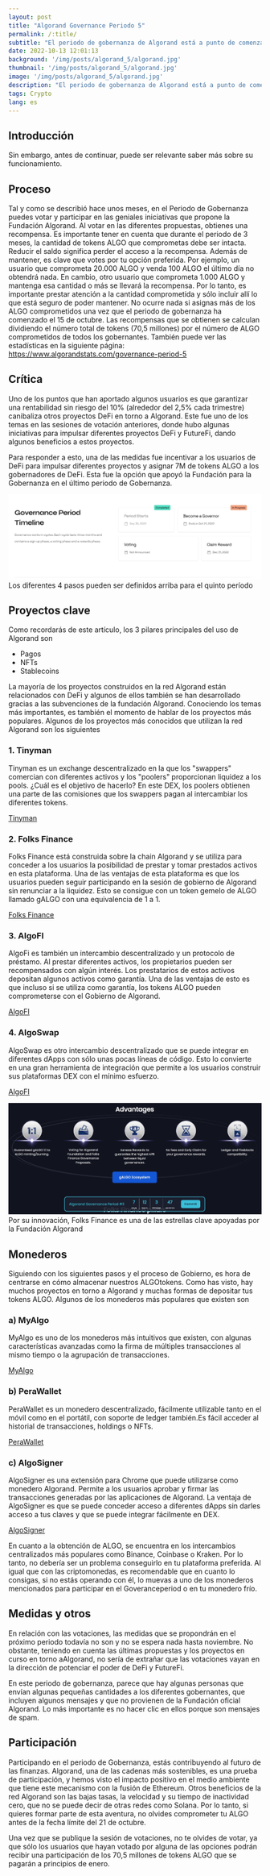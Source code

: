 ```yaml
---
layout: post 
title: "Algorand Governance Periodo 5"
permalink: /:title/ 
subtitle: "El periodo de gobernanza de Algorand está a punto de comenzar. Estos son algunos de los temas más importantes temas a tener en cuenta."
date: 2022-10-13 12:01:13 
background: '/img/posts/algorand_5/algorand.jpg' 
thumbnail: '/img/posts/algorand_5/algorand.jpg' 
image: '/img/posts/algorand_5/algorand.jpg'
description: "El periodo de gobernanza de Algorand está a punto de comenzar. Estos son algunos de los temas más importantes a tener en cuenta, incluyendo algunos de las wallets en esta blockchain."
tags: Crypto 
lang: es
---
```


## Introducción



Sin embargo, antes de continuar, puede ser relevante saber más sobre su funcionamiento.

## Proceso

Tal y como se describió hace unos meses, en el Periodo de Gobernanza puedes votar y participar en las geniales
iniciativas que propone la Fundación Algorand. Al votar en las diferentes propuestas, obtienes una recompensa. Es
importante tener en cuenta que durante el periodo de 3 meses, la cantidad de tokens ALGO que comprometas debe ser
intacta. Reducir el saldo significa perder el acceso a la recompensa. Además de mantener, es clave que votes por tu
opción preferida. Por ejemplo, un usuario que comprometa 20.000 ALGO y venda 100 ALGO el último día no obtendrá nada. En
cambio, otro usuario que comprometa 1.000 ALGO y mantenga esa cantidad o más se llevará la recompensa. Por lo tanto, es
importante prestar atención a la cantidad comprometida y sólo incluir allí lo que está seguro de poder mantener. No
ocurre nada si asignas más de los ALGO comprometidos una vez que el periodo de gobernanza ha comenzado el 15 de octubre.
Las recompensas que se obtienen se calculan dividiendo el número total de tokens (70,5 millones) por el número de ALGO
comprometidos de todos los gobernantes. También puede ver las estadísticas en la siguiente
página: <https://www.algorandstats.com/governance-period-5>

## Crítica

Uno de los puntos que han aportado algunos usuarios es que garantizar una rentabilidad sin riesgo del 10% (alrededor del
2,5% cada trimestre) canibaliza otros proyectos DeFi en torno a Algorand. Este fue uno de los temas en las sesiones de
votación anteriores, donde hubo algunas iniciativas para impulsar diferentes proyectos DeFi y FutureFi, dando algunos
beneficios a estos proyectos.

Para responder a esto, una de las medidas fue incentivar a los usuarios de DeFi para impulsar diferentes proyectos y
asignar 7M de tokens ALGO a los gobernadores de DeFi. Esta fue la opción que apoyó la Fundación para la Gobernanza en el
último periodo de Gobernanza.

<p>
    <img class="img-fluid" src="/img/posts/algorand_5/timeline.jpg" alt="Steps">
   <span class="caption text-muted">Los diferentes 4 pasos pueden ser definidos arriba para el quinto período
</span>
</p>

## Proyectos clave

Como recordarás de este artículo, los 3 pilares principales del uso de Algorand son

- Pagos
- NFTs
- Stablecoins

La mayoría de los proyectos construidos en la red Algorand están relacionados con DeFi y algunos de ellos también se han
desarrollado gracias a las subvenciones de la fundación Algorand. Conociendo los temas más importantes, es también el
momento de hablar de los proyectos más populares. Algunos de los proyectos más conocidos que utilizan la red Algorand
son los siguientes

### 1\. Tinyman

Tinyman es un exchange descentralizado en la que los "swappers" comercian con diferentes activos y los "poolers" proporcionan
liquidez a los pools. ¿Cuál es el objetivo de hacerlo? En este DEX, los poolers obtienen una parte de las comisiones que
los swappers pagan al intercambiar los diferentes tokens.

[Tinyman](https://tinyman.org/)

### 2\. Folks Finance

Folks Finance está construida sobre la chain Algorand y se utiliza para conceder a los usuarios la posibilidad de
prestar y tomar prestados activos en esta plataforma. Una de las ventajas de esta plataforma es que los usuarios pueden
seguir participando en la sesión de gobierno de Algorand sin renunciar a la liquidez. Esto se consigue con un token
gemelo de ALGO llamado gALGO con una equivalencia de 1 a 1.

[Folks Finance](https://folks.finance/)

### 3\. AlgoFI

AlgoFi es también un intercambio descentralizado y un protocolo de préstamo. Al prestar diferentes activos, los
propietarios pueden ser recompensados con algún interés. Los prestatarios de estos activos depositan algunos activos
como garantía. Una de las ventajas de esto es que incluso si se utiliza como garantía, los tokens ALGO pueden
comprometerse con el Gobierno de Algorand.

[AlgoFI](AlgoFI)

### 4\. AlgoSwap

AlgoSwap es otro intercambio descentralizado que se puede integrar en diferentes dApps con sólo unas pocas líneas de
código. Esto lo convierte en una gran herramienta de integración que permite a los usuarios construir sus plataformas
DEX con el mínimo esfuerzo.

[AlgoFI](https://algopay.finance/algoswap/)

<p>
    <img class="img-fluid" src="/img/posts/algorand_5/folks_finance.jpg" alt="Folks Finance">
   <span class="caption text-muted">Por su innovación, Folks Finance es una de las estrellas clave apoyadas por la Fundación Algorand
</span>
</p>

## Monederos

Siguiendo con los siguientes pasos y el proceso de Gobierno, es hora de centrarse en cómo almacenar nuestros ALGOtokens.
Como has visto, hay muchos proyectos en torno a Algorand y muchas formas de depositar tus tokens ALGO. Algunos de los
monederos más populares que existen son

### a) MyAlgo

MyAlgo es uno de los monederos más intuitivos que existen, con algunas características avanzadas como la firma de
múltiples transacciones al mismo tiempo o la agrupación de transacciones.

[MyAlgo](https://wallet.myalgo.com/)

### b) PeraWallet

PeraWallet es un monedero descentralizado, fácilmente utilizable tanto en el móvil como en el portátil, con soporte de
ledger también.Es fácil acceder al historial de transacciones, holdings o NFTs.

[PeraWallet](https://perawallet.app/)

### c) AlgoSigner

AlgoSigner es una extensión para Chrome que puede utilizarse como monedero Algorand. Permite a los usuarios aprobar y
firmar las transacciones generadas por las aplicaciones de Algorand. La ventaja de AlgoSigner es que se puede conceder
acceso a diferentes dApps sin darles acceso a tus claves y que se puede integrar fácilmente en DEX.

[AlgoSigner](https://chrome.google.com/webstore/detail/algosigner/kmmolakhbgdlpkjkcjkebenjheonagdm)

En cuanto a la obtención de ALGO, se encuentra en los intercambios centralizados más populares como Binance, Coinbase o
Kraken. Por lo tanto, no debería ser un problema conseguirlo en tu plataforma preferida. Al igual que con las
criptomonedas, es recomendable que en cuanto lo consigas, si no estás operando con él, lo muevas a uno de los monederos
mencionados para participar en el Goveranceperiod o en tu monedero frío.

## Medidas y otros

En relación con las votaciones, las medidas que se propondrán en el próximo periodo todavía no son y no se espera nada
hasta noviembre. No obstante, teniendo en cuenta las últimas propuestas y los proyectos en curso en torno aAlgorand, no
sería de extrañar que las votaciones vayan en la dirección de potenciar el poder de DeFi y FutureFi.

En este periodo de gobernanza, parece que hay algunas personas que envían algunas pequeñas cantidades a los diferentes
gobernantes, que incluyen algunos mensajes y que no provienen de la Fundación oficial Algorand. Lo más importante es no
hacer clic en ellos porque son mensajes de spam.

## Participación

Participando en el periodo de Gobernanza, estás contribuyendo al futuro de las finanzas. Algorand, una de las cadenas
más sostenibles, es una prueba de participación, y hemos visto el impacto positivo en el medio ambiente que tiene este
mecanismo con la fusión de Ethereum. Otros beneficios de la red Algorand son las bajas tasas, la velocidad y su tiempo
de inactividad cero, que no se puede decir de otras redes como Solana. Por lo tanto, si quieres formar parte de esta
aventura, no olvides comprometer tu ALGO antes de la fecha límite del 21 de octubre.

Una vez que se publique la sesión de votaciones, no te olvides de votar, ya que sólo los usuarios que hayan votado por
alguna de las opciones podrán recibir una participación de los 70,5 millones de tokens ALGO que se pagarán a principios
de enero.
